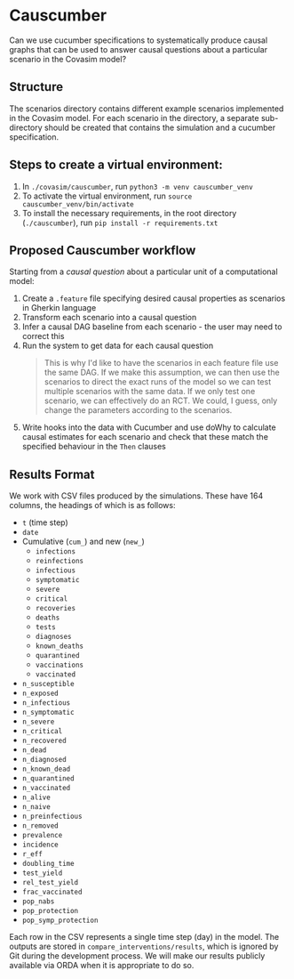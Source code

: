# Causcumber
Can we use cucumber specifications to systematically produce causal graphs that can be used to answer causal questions about a particular scenario in the Covasim model?

## Structure
The scenarios directory contains different example scenarios implemented in the Covasim model. For each scenario in the directory, a separate sub-directory should be created that contains the simulation and a cucumber specification.

## Steps to create a virtual environment:
1. In `./covasim/causcumber`, run `python3 -m venv causcumber_venv`
2. To activate the virtual environment, run `source causcumber_venv/bin/activate`
3. To install the necessary requirements, in the root directory (`./causcumber`), run `pip install -r requirements.txt`


## Proposed Causcumber workflow
Starting from a *causal question* about a particular unit of a computational model:
1. Create a `.feature` file specifying desired causal properties as scenarios in Gherkin language
2. Transform each scenario into a causal question
3. Infer a causal DAG baseline from each scenario - the user may need to correct this
4. Run the system to get data for each causal question
   >This is why I'd like to have the scenarios in each feature file use the same DAG. If we make this assumption, we can then use the scenarios to direct the exact runs of the model so we can test multiple scenarios with the same data. If we only test one scenario, we can effectively do an RCT. We could, I guess, only change the parameters according to the scenarios.
5. Write hooks into the data with Cucumber and use doWhy to calculate causal estimates for each scenario and check that these match the specified behaviour in the `Then` clauses

## Results Format
We work with CSV files produced by the simulations. These have 164 columns, the headings of which is as follows:
- `t` (time step)
- `date`
- Cumulative (`cum_`) and new (`new_`)
  - `infections`
  - `reinfections`
  - `infectious`
  - `symptomatic`
  - `severe`
  - `critical`
  - `recoveries`
  - `deaths`
  - `tests`
  - `diagnoses`
  - `known_deaths`
  - `quarantined`
  - `vaccinations`
  - `vaccinated`
- `n_susceptible`
- `n_exposed`
- `n_infectious`
- `n_symptomatic`
- `n_severe`
- `n_critical`
- `n_recovered`
- `n_dead`
- `n_diagnosed`
- `n_known_dead`
- `n_quarantined`
- `n_vaccinated`
- `n_alive`
- `n_naive`
- `n_preinfectious`
- `n_removed`
- `prevalence`
- `incidence`
- `r_eff`
- `doubling_time`
- `test_yield`
- `rel_test_yield`
- `frac_vaccinated`
- `pop_nabs`
- `pop_protection`
- `pop_symp_protection`

Each row in the CSV represents a single time step (day) in the model. The outputs are stored in `compare_interventions/results`, which is ignored by Git during the development process. We will make our results publicly available via ORDA when it is appropriate to do so.
